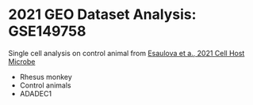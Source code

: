 # 2021 GEO Dataset Analysis: GSE149758
Single cell analysis on control animal from [Esaulova et a., 2021 Cell Host Microbe](https://www.ncbi.nlm.nih.gov/gds/?term=GSE149758)
* Rhesus monkey
* Control animals
* ADADEC1
